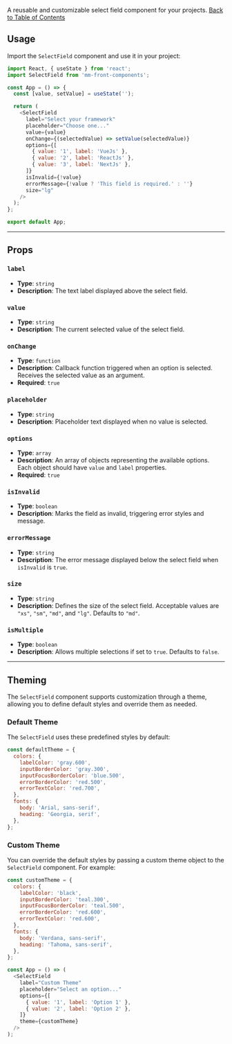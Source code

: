 A reusable and customizable select field component for your projects.
[Back to Table of Contents](#table-of-contents)

## Usage

Import the `SelectField` component and use it in your project:

```javascript
import React, { useState } from 'react';
import SelectField from 'mm-front-components';

const App = () => {
  const [value, setValue] = useState('');

  return (
    <SelectField
      label="Select your framework"
      placeholder="Choose one..."
      value={value}
      onChange={(selectedValue) => setValue(selectedValue)}
      options={[
        { value: '1', label: 'VueJs' },
        { value: '2', label: 'ReactJs' },
        { value: '3', label: 'NextJs' },
      ]}
      isInvalid={!value}
      errorMessage={!value ? 'This field is required.' : ''}
      size="lg"
    />
  );
};

export default App;
```

---

## Props

### `label`

- **Type**: `string`
- **Description**: The text label displayed above the select field.

### `value`

- **Type**: `string`
- **Description**: The current selected value of the select field.

### `onChange`

- **Type**: `function`
- **Description**: Callback function triggered when an option is selected. Receives the selected value as an argument.
- **Required**: `true`

### `placeholder`

- **Type**: `string`
- **Description**: Placeholder text displayed when no value is selected.

### `options`

- **Type**: `array`
- **Description**: An array of objects representing the available options. Each object should have `value` and `label` properties.
- **Required**: `true`

### `isInvalid`

- **Type**: `boolean`
- **Description**: Marks the field as invalid, triggering error styles and message.

### `errorMessage`

- **Type**: `string`
- **Description**: The error message displayed below the select field when `isInvalid` is `true`.

### `size`

- **Type**: `string`
- **Description**: Defines the size of the select field. Acceptable values are `"xs"`, `"sm"`, `"md"`, and `"lg"`. Defaults to `"md"`.

### `isMultiple`

- **Type**: `boolean`
- **Description**: Allows multiple selections if set to `true`. Defaults to `false`.

---

## Theming

The `SelectField` component supports customization through a theme, allowing you to define default styles and override them as needed.

### Default Theme

The `SelectField` uses these predefined styles by default:

```javascript
const defaultTheme = {
  colors: {
    labelColor: 'gray.600',
    inputBorderColor: 'gray.300',
    inputFocusBorderColor: 'blue.500',
    errorBorderColor: 'red.500',
    errorTextColor: 'red.700',
  },
  fonts: {
    body: 'Arial, sans-serif',
    heading: 'Georgia, serif',
  },
};
```

### Custom Theme

You can override the default styles by passing a custom theme object to the `SelectField` component. For example:

```javascript
const customTheme = {
  colors: {
    labelColor: 'black',
    inputBorderColor: 'teal.300',
    inputFocusBorderColor: 'teal.500',
    errorBorderColor: 'red.600',
    errorTextColor: 'red.600',
  },
  fonts: {
    body: 'Verdana, sans-serif',
    heading: 'Tahoma, sans-serif',
  },
};

const App = () => (
  <SelectField
    label="Custom Theme"
    placeholder="Select an option..."
    options={[
      { value: '1', label: 'Option 1' },
      { value: '2', label: 'Option 2' },
    ]}
    theme={customTheme}
  />
);
```
